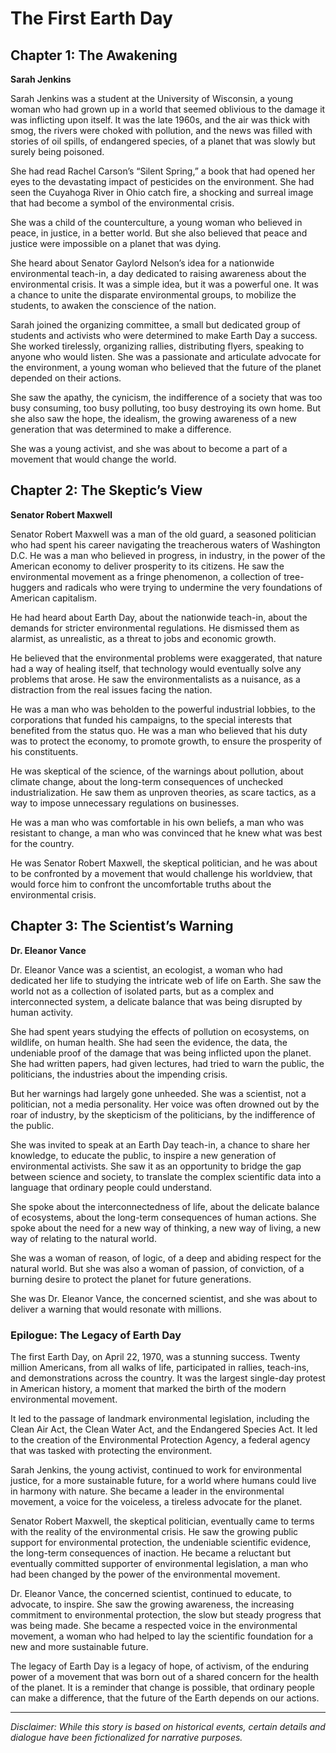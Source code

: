 
# The First Earth Day

## Chapter 1: The Awakening

**Sarah Jenkins**

Sarah Jenkins was a student at the University of Wisconsin, a young woman who had grown up in a world that seemed oblivious to the damage it was inflicting upon itself. It was the late 1960s, and the air was thick with smog, the rivers were choked with pollution, and the news was filled with stories of oil spills, of endangered species, of a planet that was slowly but surely being poisoned.

She had read Rachel Carson’s “Silent Spring,” a book that had opened her eyes to the devastating impact of pesticides on the environment. She had seen the Cuyahoga River in Ohio catch fire, a shocking and surreal image that had become a symbol of the environmental crisis.

She was a child of the counterculture, a young woman who believed in peace, in justice, in a better world. But she also believed that peace and justice were impossible on a planet that was dying.

She heard about Senator Gaylord Nelson’s idea for a nationwide environmental teach-in, a day dedicated to raising awareness about the environmental crisis. It was a simple idea, but it was a powerful one. It was a chance to unite the disparate environmental groups, to mobilize the students, to awaken the conscience of the nation.

Sarah joined the organizing committee, a small but dedicated group of students and activists who were determined to make Earth Day a success. She worked tirelessly, organizing rallies, distributing flyers, speaking to anyone who would listen. She was a passionate and articulate advocate for the environment, a young woman who believed that the future of the planet depended on their actions.

She saw the apathy, the cynicism, the indifference of a society that was too busy consuming, too busy polluting, too busy destroying its own home. But she also saw the hope, the idealism, the growing awareness of a new generation that was determined to make a difference.

She was a young activist, and she was about to become a part of a movement that would change the world.

## Chapter 2: The Skeptic’s View

**Senator Robert Maxwell**

Senator Robert Maxwell was a man of the old guard, a seasoned politician who had spent his career navigating the treacherous waters of Washington D.C. He was a man who believed in progress, in industry, in the power of the American economy to deliver prosperity to its citizens. He saw the environmental movement as a fringe phenomenon, a collection of tree-huggers and radicals who were trying to undermine the very foundations of American capitalism.

He had heard about Earth Day, about the nationwide teach-in, about the demands for stricter environmental regulations. He dismissed them as alarmist, as unrealistic, as a threat to jobs and economic growth.

He believed that the environmental problems were exaggerated, that nature had a way of healing itself, that technology would eventually solve any problems that arose. He saw the environmentalists as a nuisance, as a distraction from the real issues facing the nation.

He was a man who was beholden to the powerful industrial lobbies, to the corporations that funded his campaigns, to the special interests that benefited from the status quo. He was a man who believed that his duty was to protect the economy, to promote growth, to ensure the prosperity of his constituents.

He was skeptical of the science, of the warnings about pollution, about climate change, about the long-term consequences of unchecked industrialization. He saw them as unproven theories, as scare tactics, as a way to impose unnecessary regulations on businesses.

He was a man who was comfortable in his own beliefs, a man who was resistant to change, a man who was convinced that he knew what was best for the country.

He was Senator Robert Maxwell, the skeptical politician, and he was about to be confronted by a movement that would challenge his worldview, that would force him to confront the uncomfortable truths about the environmental crisis.

## Chapter 3: The Scientist’s Warning

**Dr. Eleanor Vance**

Dr. Eleanor Vance was a scientist, an ecologist, a woman who had dedicated her life to studying the intricate web of life on Earth. She saw the world not as a collection of isolated parts, but as a complex and interconnected system, a delicate balance that was being disrupted by human activity.

She had spent years studying the effects of pollution on ecosystems, on wildlife, on human health. She had seen the evidence, the data, the undeniable proof of the damage that was being inflicted upon the planet. She had written papers, had given lectures, had tried to warn the public, the politicians, the industries about the impending crisis.

But her warnings had largely gone unheeded. She was a scientist, not a politician, not a media personality. Her voice was often drowned out by the roar of industry, by the skepticism of the politicians, by the indifference of the public.

She was invited to speak at an Earth Day teach-in, a chance to share her knowledge, to educate the public, to inspire a new generation of environmental activists. She saw it as an opportunity to bridge the gap between science and society, to translate the complex scientific data into a language that ordinary people could understand.

She spoke about the interconnectedness of life, about the delicate balance of ecosystems, about the long-term consequences of human actions. She spoke about the need for a new way of thinking, a new way of living, a new way of relating to the natural world.

She was a woman of reason, of logic, of a deep and abiding respect for the natural world. But she was also a woman of passion, of conviction, of a burning desire to protect the planet for future generations.

She was Dr. Eleanor Vance, the concerned scientist, and she was about to deliver a warning that would resonate with millions.

### Epilogue: The Legacy of Earth Day

The first Earth Day, on April 22, 1970, was a stunning success. Twenty million Americans, from all walks of life, participated in rallies, teach-ins, and demonstrations across the country. It was the largest single-day protest in American history, a moment that marked the birth of the modern environmental movement.

It led to the passage of landmark environmental legislation, including the Clean Air Act, the Clean Water Act, and the Endangered Species Act. It led to the creation of the Environmental Protection Agency, a federal agency that was tasked with protecting the environment.

Sarah Jenkins, the young activist, continued to work for environmental justice, for a more sustainable future, for a world where humans could live in harmony with nature. She became a leader in the environmental movement, a voice for the voiceless, a tireless advocate for the planet.

Senator Robert Maxwell, the skeptical politician, eventually came to terms with the reality of the environmental crisis. He saw the growing public support for environmental protection, the undeniable scientific evidence, the long-term consequences of inaction. He became a reluctant but eventually committed supporter of environmental legislation, a man who had been changed by the power of the environmental movement.

Dr. Eleanor Vance, the concerned scientist, continued to educate, to advocate, to inspire. She saw the growing awareness, the increasing commitment to environmental protection, the slow but steady progress that was being made. She became a respected voice in the environmental movement, a woman who had helped to lay the scientific foundation for a new and more sustainable future.

The legacy of Earth Day is a legacy of hope, of activism, of the enduring power of a movement that was born out of a shared concern for the health of the planet. It is a reminder that change is possible, that ordinary people can make a difference, that the future of the Earth depends on our actions.

***

*Disclaimer: While this story is based on historical events, certain details and dialogue have been fictionalized for narrative purposes.*